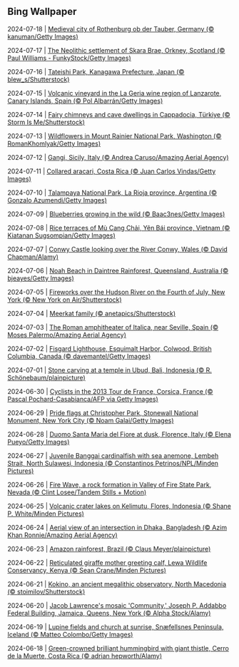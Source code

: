 ## Bing Wallpaper
2024-07-18 | [Medieval city of Rothenburg ob der Tauber, Germany (© kanuman/Getty Images)](./wallpaper/2024-07-18.jpg) 

2024-07-17 | [The Neolithic settlement of Skara Brae, Orkney, Scotland (© Paul Williams - FunkyStock/Getty Images)](./wallpaper/2024-07-17.jpg) 

2024-07-16 | [Tateishi Park, Kanagawa Prefecture, Japan (© blew_s/Shutterstock)](./wallpaper/2024-07-16.jpg) 

2024-07-15 | [Volcanic vineyard in the La Geria wine region of Lanzarote, Canary Islands, Spain (© Pol Albarrán/Getty Images)](./wallpaper/2024-07-15.jpg) 

2024-07-14 | [Fairy chimneys and cave dwellings in Cappadocia, Türkiye (© Storm Is Me/Shutterstock)](./wallpaper/2024-07-14.jpg) 

2024-07-13 | [Wildflowers in Mount Rainier National Park, Washington (© RomanKhomlyak/Getty Images)](./wallpaper/2024-07-13.jpg) 

2024-07-12 | [Gangi, Sicily, Italy (© Andrea Caruso/Amazing Aerial Agency)](./wallpaper/2024-07-12.jpg) 

2024-07-11 | [Collared aracari, Costa Rica (© Juan Carlos Vindas/Getty Images)](./wallpaper/2024-07-11.jpg) 

2024-07-10 | [Talampaya National Park, La Rioja province, Argentina (© Gonzalo Azumendi/Getty Images)](./wallpaper/2024-07-10.jpg) 

2024-07-09 | [Blueberries growing in the wild (© Baac3nes/Getty Images)](./wallpaper/2024-07-09.jpg) 

2024-07-08 | [Rice terraces of Mù Cang Chải, Yên Bái province, Vietnam (© Kiatanan Sugsompian/Getty Images)](./wallpaper/2024-07-08.jpg) 

2024-07-07 | [Conwy Castle looking over the River Conwy, Wales (© David Chapman/Alamy)](./wallpaper/2024-07-07.jpg) 

2024-07-06 | [Noah Beach in Daintree Rainforest, Queensland, Australia (© bjeayes/Getty Images)](./wallpaper/2024-07-06.jpg) 

2024-07-05 | [Fireworks over the Hudson River on the Fourth of July, New York (© New York on Air/Shutterstock)](./wallpaper/2024-07-05.jpg) 

2024-07-04 | [Meerkat family (© anetapics/Shutterstock)](./wallpaper/2024-07-04.jpg) 

2024-07-03 | [The Roman amphitheater of Italica, near Seville, Spain (© Moses Palermo/Amazing Aerial Agency)](./wallpaper/2024-07-03.jpg) 

2024-07-02 | [Fisgard Lighthouse, Esquimalt Harbor, Colwood, British Columbia, Canada (© davemantel/Getty Images)](./wallpaper/2024-07-02.jpg) 

2024-07-01 | [Stone carving at a temple in Ubud, Bali, Indonesia (© R. Schönebaum/plainpicture)](./wallpaper/2024-07-01.jpg) 

2024-06-30 | [Cyclists in the 2013 Tour de France, Corsica, France (© Pascal Pochard-Casabianca/AFP via Getty Images)](./wallpaper/2024-06-30.jpg) 

2024-06-29 | [Pride flags at Christopher Park, Stonewall National Monument, New York City (© Noam Galai/Getty Images)](./wallpaper/2024-06-29.jpg) 

2024-06-28 | [Duomo Santa Maria del Fiore at dusk, Florence, Italy (© Elena Pueyo/Getty Images)](./wallpaper/2024-06-28.jpg) 

2024-06-27 | [Juvenile Banggai cardinalfish with sea anemone, Lembeh Strait, North Sulawesi, Indonesia (© Constantinos Petrinos/NPL/Minden Pictures)](./wallpaper/2024-06-27.jpg) 

2024-06-26 | [Fire Wave, a rock formation in Valley of Fire State Park, Nevada (© Clint Losee/Tandem Stills + Motion)](./wallpaper/2024-06-26.jpg) 

2024-06-25 | [Volcanic crater lakes on Kelimutu, Flores, Indonesia (© Shane P. White/Minden Pictures)](./wallpaper/2024-06-25.jpg) 

2024-06-24 | [Aerial view of an intersection in Dhaka, Bangladesh (© Azim Khan Ronnie/Amazing Aerial Agency)](./wallpaper/2024-06-24.jpg) 

2024-06-23 | [Amazon rainforest, Brazil (© Claus Meyer/plainpicture)](./wallpaper/2024-06-23.jpg) 

2024-06-22 | [Reticulated giraffe mother greeting calf, Lewa Wildlife Conservancy, Kenya (© Sean Crane/Minden Pictures)](./wallpaper/2024-06-22.jpg) 

2024-06-21 | [Kokino, an ancient megalithic observatory, North Macedonia (© stoimilov/Shutterstock)](./wallpaper/2024-06-21.jpg) 

2024-06-20 | [Jacob Lawrence's mosaic 'Community,' Joseph P. Addabbo Federal Building, Jamaica, Queens, New York (© Alpha Stock/Alamy)](./wallpaper/2024-06-20.jpg) 

2024-06-19 | [Lupine fields and church at sunrise, Snæfellsnes Peninsula, Iceland (© Matteo Colombo/Getty Images)](./wallpaper/2024-06-19.jpg) 

2024-06-18 | [Green-crowned brilliant hummingbird with giant thistle, Cerro de la Muerte, Costa Rica (© adrian hepworth/Alamy)](./wallpaper/2024-06-18.jpg) 

